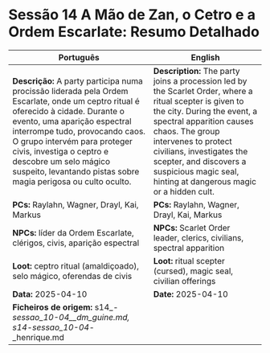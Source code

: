 

# Sessão 14  A Mão de Zan, o Cetro e a Ordem Escarlate: Resumo Detalhado

| Português | English |
|-----------|---------|
| **Descrição:** A party participa numa procissão liderada pela Ordem Escarlate, onde um ceptro ritual é oferecido à cidade. Durante o evento, uma aparição espectral interrompe tudo, provocando caos. O grupo intervém para proteger civis, investiga o ceptro e descobre um selo mágico suspeito, levantando pistas sobre magia perigosa ou culto oculto. | **Description:** The party joins a procession led by the Scarlet Order, where a ritual scepter is given to the city. During the event, a spectral apparition causes chaos. The group intervenes to protect civilians, investigates the scepter, and discovers a suspicious magic seal, hinting at dangerous magic or a hidden cult. |
| **PCs:** Raylahn, Wagner, Drayl, Kai, Markus | **PCs:** Raylahn, Wagner, Drayl, Kai, Markus |
| **NPCs:** líder da Ordem Escarlate, clérigos, civis, aparição espectral | **NPCs:** Scarlet Order leader, clerics, civilians, spectral apparition |
| **Loot:** ceptro ritual (amaldiçoado), selo mágico, oferendas de civis | **Loot:** ritual scepter (cursed), magic seal, civilian offerings |
| **Data:** 2025-04-10 | **Date:** 2025-04-10 |
| **Ficheiros de origem:** s14_-_sessao_10-04__dm_guine.md, s14_-_sessao_10-04_-_henrique.md |


















